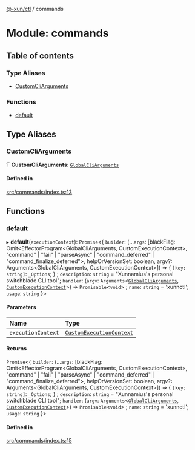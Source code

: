[@-xun/ctl](../README.md) / commands

# Module: commands

## Table of contents

### Type Aliases

- [CustomCliArguments](commands.md#customcliarguments)

### Functions

- [default](commands.md#default)

## Type Aliases

### CustomCliArguments

Ƭ **CustomCliArguments**: [`GlobalCliArguments`](util.md#globalcliarguments)

#### Defined in

[src/commands/index.ts:13](https://github.com/Xunnamius/xunnctl/blob/4fc9d35/src/commands/index.ts#L13)

## Functions

### default

▸ **default**(`executionContext`): `Promise`\<\{ `builder`: (...`args`: [blackFlag: Omit\<EffectorProgram\<GlobalCliArguments, CustomExecutionContext\>, "command" \| "fail" \| "parseAsync" \| "command\_deferred" \| "command\_finalize\_deferred"\>, helpOrVersionSet: boolean, argv?: Arguments\<GlobalCliArguments, CustomExecutionContext\>]) => \{ `[key: string]`: `_Options`;  } ; `description`: `string` = "Xunnamius's personal switchblade CLI tool"; `handler`: (`argv`: `Arguments`\<[`GlobalCliArguments`](util.md#globalcliarguments), [`CustomExecutionContext`](configure.md#customexecutioncontext)\>) => `Promisable`\<`void`\> ; `name`: `string` = 'xunnctl'; `usage`: `string`  }\>

#### Parameters

| Name | Type |
| :------ | :------ |
| `executionContext` | [`CustomExecutionContext`](configure.md#customexecutioncontext) |

#### Returns

`Promise`\<\{ `builder`: (...`args`: [blackFlag: Omit\<EffectorProgram\<GlobalCliArguments, CustomExecutionContext\>, "command" \| "fail" \| "parseAsync" \| "command\_deferred" \| "command\_finalize\_deferred"\>, helpOrVersionSet: boolean, argv?: Arguments\<GlobalCliArguments, CustomExecutionContext\>]) => \{ `[key: string]`: `_Options`;  } ; `description`: `string` = "Xunnamius's personal switchblade CLI tool"; `handler`: (`argv`: `Arguments`\<[`GlobalCliArguments`](util.md#globalcliarguments), [`CustomExecutionContext`](configure.md#customexecutioncontext)\>) => `Promisable`\<`void`\> ; `name`: `string` = 'xunnctl'; `usage`: `string`  }\>

#### Defined in

[src/commands/index.ts:15](https://github.com/Xunnamius/xunnctl/blob/4fc9d35/src/commands/index.ts#L15)
